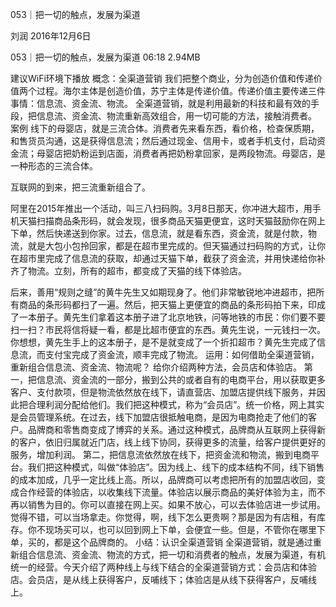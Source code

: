 053｜把一切的触点，发展为渠道


刘润
2016年12月6日

053｜把一切的触点，发展为渠道
06:18 2.94MB

建议WiFi环境下播放
概念：全渠道营销
我们把整个商业，分为创造价值和传递价值两个过程。海尔主体是创造价值，苏宁主体是传递价值。传递价值主要传递三件事情：信息流、资金流、物流。
全渠道营销，就是利用最新的科技和最有效的手段，把信息流、资金流、物流重新高效组合，用一切可能的方法，接触消费者。
案例
线下的母婴店，就是三流合体。消费者先来看东西，看价格，检查保质期，和售货员沟通，这是获得信息流；然后通过现金、信用卡，或者手机支付，启动资金流；母婴店把奶粉运到店面，消费者再把奶粉拿回家，是两段物流。母婴店，是一种形态的三流合体。

互联网的到来，把三流重新组合了。

阿里在2015年推出一个活动，叫三八扫码购。3月8日那天，你冲进大超市，用手机天猫扫描商品条形码，就会发现，很多商品天猫更便宜，这时天猫鼓励你在网上下单，然后快递送到你家。过去，信息流，就是看东西，资金流，就是付款，物流，就是大包小包拎回家，都是在超市里完成的。但天猫通过扫码购的方式，让你在超市里完成了信息流的获取，却通过天猫下单，截获了资金流，并用快递给你补齐了物流。立刻，所有的超市，都变成了天猫的线下体验店。

后来，善用“规则之缝”的黄牛先生又如期现身了。他们非常敏锐地冲进超市，把所有商品的条形码都扫了一遍。然后，把天猫上更便宜的商品的条形码拍下来，印成了一本册子。黄先生们拿着这本册子进了北京地铁，问等地铁的市民：你们要不要扫一扫？市民将信将疑一看，都是比超市便宜的东西。黄先生说，一元钱扫一次。你想想，黄先生手上的这本册子，是不是就变成了一个折扣超市？黄先生完成了信息流，而支付宝完成了资金流，顺丰完成了物流。
运用：如何借助全渠道营销，重新组合信息流、资金流、物流呢？
给你介绍两种方法，会员店和体验店。
第一，把信息流、资金流的一部分，搬到公共的或者自有的电商平台，用以获取更多客户、支付款项，但是物流依然放在线下，请直营店、加盟店提供线下服务，并因此把合理利润分配给他们。我们把这种模式，称为“会员店”。统一价格，网上其实是会员管理系统。在过去，线下加盟店很抵触电商，是因为电商抢走了他们的客户。品牌商和零售商变成了博弈的关系。通过这种模式，品牌商从互联网上获得新的客户，依旧归属就近门店，线上线下协同，获得更多的流量，给客户提供更好的服务，增加利润。
第二，把信息流依然放在线下，把资金流和物流，搬到电商平台。我们把这种模式，叫做“体验店”。因为线上、线下的成本结构不同，线下销售的成本加成，几乎一定比线上高。所以，品牌商可以考虑把所有的加盟店收回，变成合作经营的体验店，以收集线下流量。体验店以展示商品的美好体验为主，而不再以销售为目的。你可以直接在网上买。如果不放心，可以去体验店进一步试用。觉得不错，可以当场拿走。你觉得，啊，线下怎么更贵啊？那是因为有店租，有库存。你不现场买可以，也可以回到网上下单，会便宜一些。但是，不管你在哪里下单，买的，都是这个品牌商的。
小结：认识全渠道营销
全渠道营销，就是通过重新组合信息流、资金流、物流的方式，把一切和消费者的触点，发展为渠道，有机统一的经营。今天介绍了两种线上与线下结合的全渠道营销方式：会员店和体验店。会员店，是从线上获得客户，反哺线下；体验店是从线下获得客户，反哺线上。